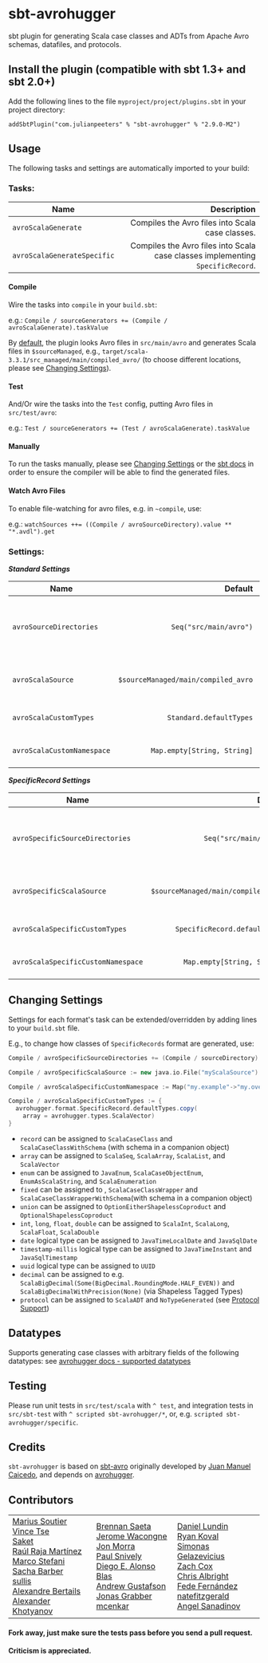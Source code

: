 # sbt-avrohugger

sbt plugin for generating Scala case classes and ADTs from Apache Avro schemas, datafiles, and protocols.


Install the plugin (compatible with sbt 1.3+ and sbt 2.0+)
---------------------------------------

Add the following lines to the file ``myproject/project/plugins.sbt`` in your
project directory:

    addSbtPlugin("com.julianpeeters" % "sbt-avrohugger" % "2.9.0-M2")
    


Usage
-----

The following tasks and settings are automatically imported to your build:

### Tasks:

| Name                       | Description                                                                                     |
| -------------------------- | -----------------------------------------------------------------------------------------------:|
| `avroScalaGenerate`        |  Compiles the Avro files into Scala case classes.                                               |
| `avroScalaGenerateSpecific`|  Compiles the Avro files into Scala case classes implementing `SpecificRecord`.                 |

#### Compile

Wire the tasks into `compile` in your `build.sbt`:

e.g.: `Compile / sourceGenerators += (Compile / avroScalaGenerate).taskValue`

By [default](https://github.com/julianpeeters/sbt-avrohugger#settings), the plugin looks Avro files in `src/main/avro` and generates Scala files in `$sourceManaged`, e.g., `target/scala-3.3.1/src_managed/main/compiled_avro/` (to choose different locations, please see [Changing Settings](https://github.com/julianpeeters/sbt-avrohugger#changing-settings)).

#### Test

And/Or wire the tasks into the `Test` config, putting Avro files in `src/test/avro`:

e.g.: `Test / sourceGenerators += (Test / avroScalaGenerate).taskValue`

#### Manually

To run the tasks manually, please see [Changing Settings](https://github.com/julianpeeters/sbt-avrohugger#changing-settings) or the [sbt docs](http://www.scala-sbt.org/1.x/docs/Howto-Customizing-Paths.html#Add+an+additional+source+directory) in order to ensure the compiler will be able to find the generated files.


#### Watch Avro Files

To enable file-watching for avro files, e.g. in `~compile`, use:

e.g.: `watchSources ++= ((Compile / avroSourceDirectory).value ** "*.avdl").get`


### Settings:

_**Standard Settings**_

| Name                       | Default                               | Description                              |
| -------------------------- | -------------------------------------:| ----------------------------------------:|
| `avroSourceDirectories`    | ``Seq("src/main/avro")``              | List of paths containing ``*.avsc``, ``*.avdl``, and/or ``*.avro`` files.|
| `avroScalaSource`          | ``$sourceManaged/main/compiled_avro`` | Path for the generated ``*.scala`` or ``*.java``  files.|
| `avroScalaCustomTypes`     | ``Standard.defaultTypes``             | Customizable Type Mapping.|
| `avroScalaCustomNamespace` | ``Map.empty[String, String]``         | Map for reassigning namespaces.|


_**SpecificRecord Settings**_

| Name                               | Default                               | Description                                                      |
| ---------------------------------- | -------------------------------------:| ----------------------------------------------------------------:|
| `avroSpecificSourceDirectories`    | ``Seq("src/main/avro")``              | Path containing ``*.avsc``, ``*.avdl``, and/or ``*.avro`` files. |
| `avroSpecificScalaSource`          | ``$sourceManaged/main/compiled_avro`` | Path for the generated ``*.scala`` or ``*.java``  files.         |
| `avroScalaSpecificCustomTypes`     | ``SpecificRecord.defaultTypes``             | Customizable Type Mapping.|
| `avroScalaSpecificCustomNamespace` | ``Map.empty[String, String]``         | Map for reassigning namespaces.                                  |


Changing Settings
-----------------

Settings for each format's task can be extended/overridden by adding lines to your `build.sbt` file.


E.g., to change how classes of `SpecificRecords` format are generated, use:

```scala    
Compile / avroSpecificSourceDirectories += (Compile / sourceDirectory).value / "myavro"

Compile / avroSpecificScalaSource := new java.io.File("myScalaSource")

Compile / avroScalaSpecificCustomNamespace := Map("my.example"->"my.overridden.ex", "test.*" -> "wildcarded")

Compile / avroScalaSpecificCustomTypes := {
  avrohugger.format.SpecificRecord.defaultTypes.copy(
    array = avrohugger.types.ScalaVector)
}
```

* `record` can be assigned to `ScalaCaseClass` and `ScalaCaseClassWithSchema` (with schema in a companion object)
* `array` can be assigned to `ScalaSeq`, `ScalaArray`, `ScalaList`, and `ScalaVector`
* `enum` can be assigned to `JavaEnum`, `ScalaCaseObjectEnum`, `EnumAsScalaString`, and `ScalaEnumeration`
* `fixed` can be assigned to , `ScalaCaseClassWrapper` and `ScalaCaseClassWrapperWithSchema`(with schema in a companion object)
* `union` can be assigned to `OptionEitherShapelessCoproduct` and `OptionalShapelessCoproduct`
* `int`, `long`, `float`, `double` can be assigned to `ScalaInt`, `ScalaLong`, `ScalaFloat`, `ScalaDouble`
* `date` logical type can be assigned to `JavaTimeLocalDate` and `JavaSqlDate`
* `timestamp-millis` logical type can be assigned to `JavaTimeInstant` and `JavaSqlTimestamp`
* `uuid` logical type can be assigned to `UUID`
* `decimal` can be assigned to e.g. `ScalaBigDecimal(Some(BigDecimal.RoundingMode.HALF_EVEN))` and `ScalaBigDecimalWithPrecision(None)` (via Shapeless Tagged Types)
* `protocol` can be assigned to `ScalaADT` and `NoTypeGenerated` (see [Protocol Support](https://github.com/julianpeeters/avrohugger#protocol-support))

Datatypes
---------

Supports generating case classes with arbitrary fields of the following
datatypes: see [avrohugger docs - supported datatypes](https://github.com/julianpeeters/avrohugger#supports-generating-case-classes-with-arbitrary-fields-of-the-following-datatypes)


Testing
-------

Please run unit tests in `src/test/scala` with `^ test`, and integration tests
in `src/sbt-test` with `^ scripted sbt-avrohugger/*`, or, e.g. `scripted sbt-avrohugger/specific`.


Credits
-------

`sbt-avrohugger` is based on [sbt-avro](https://github.com/sbt/sbt-avro) originally developed by [Juan Manuel Caicedo](http://cavorite.com/), and depends on [avrohugger](https://github.com/julianpeeters/avrohugger).


Contributors
------------

| | | |
| :---         |     :---      |          :--- |
| [Marius Soutier](https://github.com/mariussoutier) </br> [Vince Tse](https://github.com/vtonehundred) </br> [Saket](https://github.com/skate056) </br> [Raúl Raja Martínez](https://github.com/raulraja) </br> [Marco Stefani](https://github.com/inafets) </br> [Sacha Barber](https://github.com/sachabarber) </br> [sullis](https://github.com/sullis) </br> [Alexandre Bertails](https://github.com/betehess) </br> [Alexander Khotyanov](https://github.com/aksharp) | [Brennan Saeta](https://github.com/saeta) </br> [Jerome Wacongne](https://github.com/ch4mpy) </br> [Jon Morra](https://github.com/jon-morra-zefr) </br> [Paul Snively](https://github.com/PaulAtBanno) </br> [Diego E. Alonso Blas](https://github.com/diesalbla) </br> [Andrew Gustafson](https://github.com/agustafson) </br> [Jonas Grabber](https://github.com/jobegrabber) </br> [mcenkar](https://github.com/mcenkar) | [Daniel Lundin](https://github.com/dln) </br> [Ryan Koval](http://github.ryankoval.com) </br> [Simonas Gelazevicius](https://github.com/simsasg) </br> [Zach Cox](https://github.com/zcox) </br> [Chris Albright](https://github.com/chrisalbright) </br> [Fede Fernández](https://github.com/fedefernandez) </br> [natefitzgerald](https://github.com/natefitzgerald) </br> [Angel Sanadinov](https://github.com/sndnv)

#### Fork away, just make sure the tests pass before you send a pull request.


#### Criticism is appreciated.
